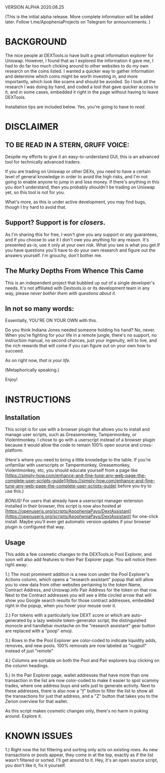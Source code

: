 VERSION ALPHA 2020.08.25
 
(This is the initial alpha release. More complete information will be added later. Follow t.me/ApopheniaProjects on Telegram for announcements. )

# BACKGROUND 

The nice people at DEXTools.io have built a great information explorer for Uniswap. However, I found that as I explored the information it gave me, I had to do far too much clicking around to other websites to do my own research on the coins listed. I wanted a quicker way to gather information and determine which coins might be worth investing in, and more importantly, which look like scams and should be avoided. So I took all the research I was doing by hand, and coded a tool that gave quicker access to it, and in some cases, embedded it right in the page without having to leave DEXTools.

Installation tips are included below. Yes, you're going to have to _read_.

# DISCLAIMER 

## TO BE READ IN A STERN, GRUFF VOICE: 

Despite my efforts to give it an easy-to-understand GUI, this is an advanced tool for technically advanced traders.

If you are trading on Uniswap or other DEXs, you need to have a certain level of general knowledge in order to avoid the high risks, and I'm not going to enable anyone to jump in and lose money. If there's anything in this you don't understand, then you probably shouldn't be trading on Uniswap yet, so this tool is not for you.

What's more, as this is under active development, you may find bugs, though I try hard to avoid that.

## Support? Support is for _closers_.

As I'm sharing this for free, I won't give you any support or any guarantees, and if you choose to use it I don't owe you anything for any reason. It's presented as-is, use it only at your own risk. What you see is what you get.If you have questions you'll have to do your own research and figure out the answers yourself. I'm grouchy, don't bother me.

## The Murky Depths From Whence This Came

This is an independent project that bubbled up out of a single developer's needs. It's not affiliated with Dextools.io or its development team in any way, please *never bother them with questions about it*.

## In not so many words:

Essentially, YOU'RE ON YOUR OWN with this. 

Do you think Indiana Jones needed someone holding his hand? No, never. When you're fighting for your life in a remote jungle, there's no support, no instruction manual, no second chances, just your ingenuity, will to live, and the rich rewards that will come if you can figure out on your own how to succeed.

As on right now, _that is your life._

(Metaphorically speaking.)

Enjoy!

# INSTRUCTIONS 

## Installation

This script is for use with a browser plugin that allows you to install and manage user scripts, such as Greasemonkey, Tampermonkey, or Violentmonkey. I chose to go with a userscript instead of a browser plugin because it would allow the code to remain 100% open source and cross-platform.

(Here's where you need to bring a little knowledge to the table. If you're unfamiliar with userscripts or Tampermonkey, Greasemonkey, Violentmonkey, etc, you should educate yourself from a page like [https://simply-how.com/enhance-and-fine-tune-any-web-page-the-complete-user-scripts-guide](https://simply-how.com/enhance-and-fine-tune-any-web-page-the-complete-user-scripts-guide) before you try to use this.)

*BONUS!* For users that already have a userscript manager extension installed in their browser, this script is now also hosted at [https://openuserjs.org/scripts/ApopheniaPays/DextAssistant](https://openuserjs.org/scripts/ApopheniaPays/DextAssistant) for one-click install. Maybe you'll even get automatic version updates if your browser plugin is configured that way.

## Usage

This adds a few cosmetic changes to the DEXTools.io Pool Explorer, and soon will also add features to their Pair Explorer page. You will notice them right away:

1.) The most prominent addition is a new icon under the Pool Explorer's Actions column, which opens a "research assistant" popup that will allow you to view data from other websites pertaining to the token Name, Contract Address, and Uniswap.info Pair Address for the token on that row. Next to the Contract addresses you will see a little circled arrow that will show you Google search results for those contract addresses, embedded right in the popup, when you hover your mouse over it.

2.) For tokens with a particularly low DEXT score or which are auto-generated by a lazy website token-generator script, the distinguished monocle and handlebar mustache on the "research assistant" gear button are replaced with a "poop" emoji.

3.) Rows in the the Pool Explorer are color-coded to indicate liquidity adds, removes, and new pools. 100% removals are now labeled as "rugpull" instead of just "remote"

4.) Columns are sortable on both the Pool and Pair explorers buy clicking on the column headings.

5.) In the Pair Explorer page, wallet addresses that have more than one transaction in the list are now color-coded to make it easier to spot scammy trades, where one address buys and sells just to generate activity. Next to these addresses, there is also now a "ƒ" button to filter the list to show all the transactions for just that address, and a "Z" button that takes you to the Zerion overview for that wallet.

As this script makes cosmetic changes only, there's no harm in poking around. Explore it.

# KNOWN ISSUES

1.) Right now the list filtering and sorting only acts on existing rows. As new transactions or pools appear, they come in at the top, exactly as if the list wasn't filtered or sorted. I'll get around to it. Hey, it's an open source script, you don't like it, fix it yourself.

